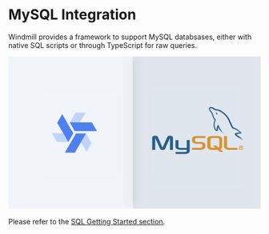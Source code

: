 # MySQL Integration

Windmill provides a framework to support MySQL databsases, either with native SQL scripts or through TypeScript for raw queries.

![Integration between MySQL and Windmill](../assets/integrations/mysql_header.png 'Connect a MySQL instance with Windmill')

Please refer to the [SQL Getting Started section](../getting_started/0_scripts_quickstart/5_sql_quickstart/index.mdx).